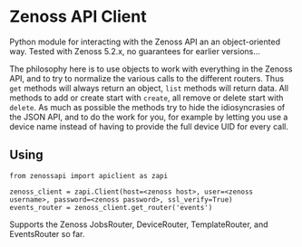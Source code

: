 # Zenoss API Client

Python module for interacting with the Zenoss API an an object-oriented way.
Tested with Zenoss 5.2.x, no guarantees for earlier versions...

The philosophy here is to use objects to work with everything in the Zenoss API, and to try to normalize the various calls to the different routers.
Thus `get` methods will always return an object, `list` methods will return data.
All methods to add or create start with `create`, all remove or delete start with `delete`.
As much as possible the methods try to hide the idiosyncrasies of the JSON API, and to do the work for you, for example by letting you use a device name instead of having to provide the full device UID for every call.

## Using

```
from zenossapi import apiclient as zapi

zenoss_client = zapi.Client(host=<zenoss host>, user=<zenoss username>, password=<zenoss password>, ssl_verify=True)
events_router = zenoss_client.get_router('events')
```

Supports the Zenoss JobsRouter, DeviceRouter, TemplateRouter, and EventsRouter so far.
